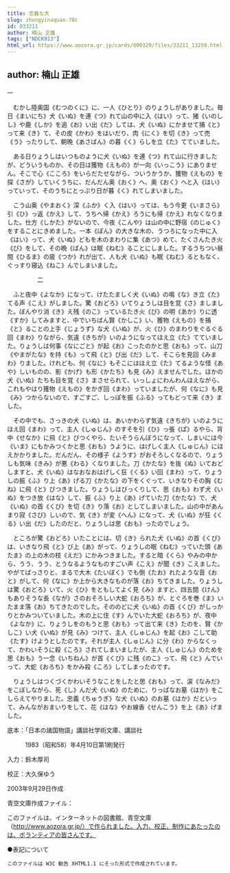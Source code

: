 ```yaml
---
title: 忠義な犬
slug: zhongyinaquan-78c
id: 033211
author: 楠山 正雄
tags: ["NDCK913"]
html_url: https://www.aozora.gr.jp/cards/000329/files/33211_13250.html
---
```


## author: 楠山 正雄

一



　むかし陸奥国《むつのくに》に、一人《ひとり》のりょうしがありました。毎日《まいにち》犬《いぬ》を連《つ》れて山の中に入《はい》って、猪《いのしし》や鹿《しか》を追《お》い出《だ》しては、犬《いぬ》にかませて捕《と》って来《き》て、その皮《かわ》をはいだり、肉《にく》を切《き》って売《う》ったりして、朝晩《あさばん》の暮《く》らしを立《た》てていました。

　ある日りょうしはいつものように犬《いぬ》を連《つ》れて山に行きましたが、どういうものか、その日は獲物《えもの》が一向《いっこう》にありません。そこで心《こころ》をいらだたせながら、ついうかうか、獲物《えもの》を探《さが》していくうちに、だんだん奥《おく》へ、奥《おく》へと入《はい》っていって、そのうちにとっぷり日が暮《く》れてしまいました。

　こう山奥《やまおく》深《ふか》く入《はい》っては、もう今更《いまさら》引《ひ》っ返《かえ》して、うちへ帰《かえ》ろうにも帰《かえ》れなくなりました。仕方《しかた》がないので、今夜《こんや》は山の中に野宿《のじゅく》をすることにきめました。一本《ぽん》の大きな木の、うつろになった中に入《はい》って、犬《いぬ》どもを木のまわりに集《あつ》めて、たくさんたき火《び》をして、その晩《ばん》は眠《ねむ》ることにしました。するうちつい昼間《ひるま》の疲《つか》れが出て、人も犬《いぬ》も眠《ねむ》るともなく、ぐっすり寝込《ねこ》んでしまいました。



　　　　　二



　ふと夜中《よなか》になって、けたたましく犬《いぬ》の鳴《な》き立《た》てる声《こえ》がしました。驚《おどろ》いてりょうしは目を覚《さ》ましました。ぼんやり消《き》え残《のこ》っているたき火《び》の明《あか》りに透《すか》してみますと、中でいちばん賢《かしこ》い、獲物《えもの》を捕《と》ることの上手《じょうず》な犬《いぬ》が、火《ひ》のまわりをぐるぐる回《まわ》りながら、気違《きちが》いのようになってほえ立《た》てていました。りょうしは何事《なにごと》が起《お》こったのかと思《おも》って、山刀《やまがたな》を持《も》って飛《と》び出《だ》して、そこらを見回《みまわ》りました。けれども、何《なに》もそこにはほえ立《た》てるような怪《あや》しいものの、影《かげ》も形《かたち》も見《み》えませんでした。ほかの犬《いぬ》たちも目を覚《さ》まさせられて、いっしょにわんわんほえながら、これもやはり獲物《えもの》をかぎ回《まわ》っていましたが、何《なに》も見《み》つからないので、すごすご、しっぽを振《ふる》ってもどって来《き》ました。

　その中でも、さっきの犬《いぬ》は、あいかわらず気違《きちが》いのようにほえ回《まわ》って、主人《しゅじん》のすそを引《ひ》っ張《ぱ》るやら、背中《せなか》に飛《と》びつくやら、たいそうらんぼうになって、しまいには今《いま》にもかみつくかと思《おも》うように、はげしく主人《しゅじん》にほえかかりました。だんだん、その様子《ようす》がおそろしくなるので、りょうしも気味《きみ》が悪《わる》くなりました。刀《かたな》を抜《ぬ》いておどしますと、犬《いぬ》はなおなおはげしく狂《くる》い回《まわ》って、りょうしの振《ふ》り上《あ》げる刀《かたな》の下をくぐって、いきなりその胸《むね》に飛《と》びつきました。りょうしはびっくりして、思《おも》わず犬《いぬ》をつき放《はな》して、振《ふ》り上《あ》げていた刀《かたな》で、犬《いぬ》の首《くび》を切《き》り落《お》としてしまいました。山の中があんまり寂《さび》しいので、気《き》が変《へん》になって、犬《いぬ》が狂《くる》い出《だ》したのだと、りょうしは思《おも》ったのでしょう。

　ところが驚《おどろ》いたことには、切《き》られた犬《いぬ》の首《くび》は、いきなり飛《と》び上《あ》がって、りょうしの眠《ねむ》っていた頭《あたま》の上の木の枝《えだ》にかみつきました。すると暗《くら》やみの中から、うう、うう、とうなるようなものすごい声《こえ》が聞《き》こえました。やがてばっさりと、まるで大木《たいぼく》でも倒《たお》れたような音《おと》がして、何《なに》か上から大きなものが落《お》ちてきました。りょうしは驚《おどろ》いて、火《ひ》をともしてよく見《み》ますと、四五間《けん》もありそうな長《なが》さのおそろしい大蛇《おろち》が、とぐろを巻《ま》いたまま落《お》ちてきたのでした。そののどに犬《いぬ》の首《くび》がしっかりとかみついていました。木の上に住《す》んでいた大蛇《おろち》が、夜中《よなか》に、りょうしをのもうと思《おも》って出て来《き》たのを、賢《かしこ》い犬《いぬ》が見《み》つけて、主人《しゅじん》を起《お》こして助《たす》けようとしたのです。それが主人《しゅじん》に分《わ》からなくって、かわいそうに殺《ころ》されてしまいましたが、主人《しゅじん》のためを思《おも》う一念《いちねん》が首《くび》に残《のこ》って、飛《と》んでいって、大蛇《おろち》をかみ殺《ころ》してしまったのです。

　りょうしはつくづくかわいそうなことをしたと思《おも》って、涙《なみだ》をこぼしながら、死《し》んだ犬《いぬ》のために、りっぱなお墓《はか》をこしらえてやりました。忠義《ちゅうぎ》な犬《いぬ》のお墓《はか》だといって、みんながおまいりをして、花《はな》やお線香《せんこう》を上《あ》げました。













底本：「日本の諸国物語」講談社学術文庫、講談社


　　　1983（昭和58）年4月10日第1刷発行

入力：鈴木厚司

校正：大久保ゆう

2003年9月29日作成

青空文庫作成ファイル：

このファイルは、インターネットの図書館、青空文庫（http://www.aozora.gr.jp/）で作られました。入力、校正、制作にあたったのは、ボランティアの皆さんです。











●表記について


	このファイルは W3C 勧告 XHTML1.1 にそった形式で作成されています。